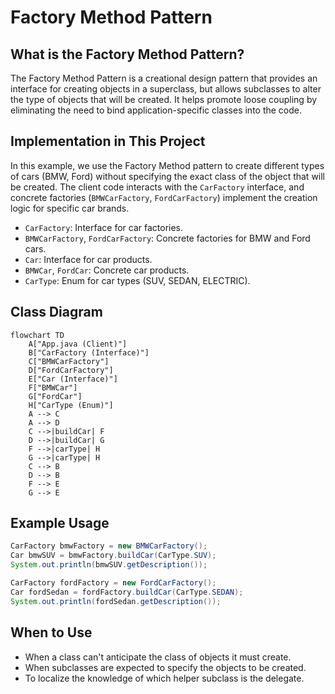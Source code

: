 # Factory Method Pattern

## What is the Factory Method Pattern?
The Factory Method Pattern is a creational design pattern that provides an interface for creating objects in a superclass, but allows subclasses to alter the type of objects that will be created. It helps promote loose coupling by eliminating the need to bind application-specific classes into the code.

## Implementation in This Project
In this example, we use the Factory Method pattern to create different types of cars (BMW, Ford) without specifying the exact class of the object that will be created. The client code interacts with the `CarFactory` interface, and concrete factories (`BMWCarFactory`, `FordCarFactory`) implement the creation logic for specific car brands.

- `CarFactory`: Interface for car factories.
- `BMWCarFactory`, `FordCarFactory`: Concrete factories for BMW and Ford cars.
- `Car`: Interface for car products.
- `BMWCar`, `FordCar`: Concrete car products.
- `CarType`: Enum for car types (SUV, SEDAN, ELECTRIC).

## Class Diagram

```mermaid
flowchart TD
    A["App.java (Client)"]
    B["CarFactory (Interface)"]
    C["BMWCarFactory"]
    D["FordCarFactory"]
    E["Car (Interface)"]
    F["BMWCar"]
    G["FordCar"]
    H["CarType (Enum)"]
    A --> C
    A --> D
    C -->|buildCar| F
    D -->|buildCar| G
    F -->|carType| H
    G -->|carType| H
    C --> B
    D --> B
    F --> E
    G --> E
```

## Example Usage
```java
CarFactory bmwFactory = new BMWCarFactory();
Car bmwSUV = bmwFactory.buildCar(CarType.SUV);
System.out.println(bmwSUV.getDescription());

CarFactory fordFactory = new FordCarFactory();
Car fordSedan = fordFactory.buildCar(CarType.SEDAN);
System.out.println(fordSedan.getDescription());
```

## When to Use
- When a class can't anticipate the class of objects it must create.
- When subclasses are expected to specify the objects to be created.
- To localize the knowledge of which helper subclass is the delegate.